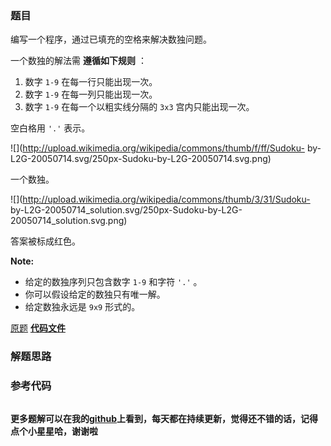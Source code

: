 ### 题目
编写一个程序，通过已填充的空格来解决数独问题。

一个数独的解法需 **遵循如下规则** ：

  1. 数字 `1-9` 在每一行只能出现一次。
  2. 数字 `1-9` 在每一列只能出现一次。
  3. 数字 `1-9` 在每一个以粗实线分隔的 `3x3` 宫内只能出现一次。

空白格用 `'.'` 表示。

![](http://upload.wikimedia.org/wikipedia/commons/thumb/f/ff/Sudoku-
by-L2G-20050714.svg/250px-Sudoku-by-L2G-20050714.svg.png)

一个数独。

![](http://upload.wikimedia.org/wikipedia/commons/thumb/3/31/Sudoku-
by-L2G-20050714_solution.svg/250px-Sudoku-by-L2G-20050714_solution.svg.png)

答案被标成红色。

**Note:**

  * 给定的数独序列只包含数字 `1-9` 和字符 `'.'` 。
  * 你可以假设给定的数独只有唯一解。
  * 给定数独永远是 `9x9` 形式的。

[原题](https://leetcode-cn.com/problems/sudoku-solver/)    **[代码文件]()**


### 解题思路




### 参考代码

```go


```




**更多题解可以在我的[github](https://github.com/LZH139/leetcode_Go)上看到，每天都在持续更新，觉得还不错的话，记得点个小星星哈，谢谢啦**
